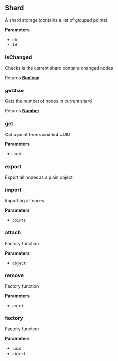 <!-- Generated by documentation.js. Update this documentation by updating the source code. -->

## Shard

A shard storage (contains a list of grouped points)

**Parameters**

-   `db`  
-   `id`  

### isChanged

Checks is the current shard contains changed nodes

Returns **[Boolean](https://developer.mozilla.org/en-US/docs/Web/JavaScript/Reference/Global_Objects/Boolean)** 

### getSize

Gets the number of nodes in current shard

Returns **[Number](https://developer.mozilla.org/en-US/docs/Web/JavaScript/Reference/Global_Objects/Number)** 

### get

Get a point from specified UUID

**Parameters**

-   `uuid`  

### export

Export all nodes as a plain object

### import

Importing all nodes

**Parameters**

-   `points`  

### attach

Factory function

**Parameters**

-   `object`  

### remove

Factory function

**Parameters**

-   `point`  

### factory

Factory function

**Parameters**

-   `uuid`  
-   `object`  
